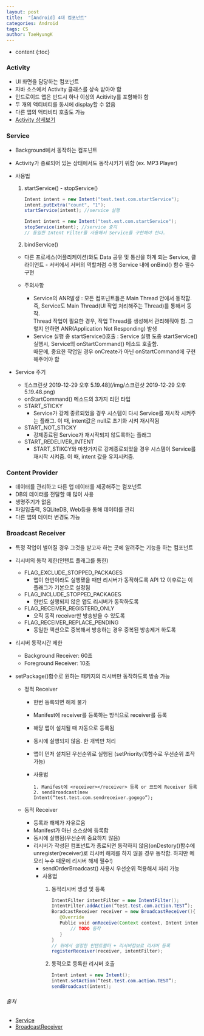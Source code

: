 ```yaml
---
layout: post
title:  "[Android] 4대 컴포넌트"
categories: Android
tags: CS
author: TaeHyungK
---
```


* content
{:toc}

### Activity

 - UI 화면을 담당하는 컴포넌트
 - 자바 소스에서 Activity 클래스를 상속 받아야 함
 - 안드로이드 앱은 반드시 하나 이상의 Acitivity를 포함해야 함
 - 두 개의 액티비티를 동시에 display할 수 없음
 - 다른 앱의 액티비티 호출도 가능
 - [Activity 상세보기](https://taehyungk.github.io/2019/12/07/android-activity/)

### Service

 - Background에서 동작하는 컴포넌트
 - Activity가 종료되어 있는 상태에서도 동작시키기 위함 (ex. MP3 Player)
 - 사용법
    1. startService() - stopService()
    
       ```java
       Intent intent = new Intent("test.test.com.startService");
       intent.putExtra("count", "1");
       startService(intent); //service 실행
       
       Intent intent = new Intent("test.est.com.startService");
       stopService(intent); //service 중지
       // 동일한 Intent Filter를 사용해서 Service를 구현해야 한다.
       ```
   
    2. bindService()
      - 다른 프로세스(어플리케이션)와도 Data 공유 및 통신을 하게 되는 Service, 클라이언트 - 서버에서 서버의 역할처럼 수행 
      Service 내에 onBind() 함수 필수 구현
    
    - 주의사항
      -  Service의 ANR발생 : 모든 컴포넌트들은 Main Thread 안에서 동작함. 즉, Service도 Main Thread(UI 작업 처리해주는 Thread)를 통해서 동작. <br>Thread 작업이 필요한 경우, 작업 Thread를 생성해서 관리해줘야 함. 그렇지 안하면 ANR(Application Not Responding) 발생
      - Service 실행 중 startService()호출 : Service 실행 도중 startService() 실행시, Service의 onStartCommand() 메소드 호출함.
      <br>때문에, 중요한 작업일 경우 onCreate가 아닌 onStartCommand에 구현해주어야 함

- Service 주기
  - ![스크린샷 2019-12-29 오후 5.19.48](/img/스크린샷 2019-12-29 오후 5.19.48.png)
  -  onStartCommand() 메소드의 3가지 리턴 타입
    - START_STICKY
      - Service가 강제 종료되었을 경우 시스템이 다시 Service를 재시작 시켜주는 플래그. 이 때, intent값은 null로 초기화 시켜 재시작됨
    - START_NOT_STICKY
      - 강제종료된 Service가 재시작되지 않도록하는 플래그
    - START_REDELIVER_INTENT
      - START_STIKCY와 마찬가지로 강제종료되었을 경우 시스템이 Service를 재시작 시켜줌. 이 때, intent 값을 유지시켜줌.

### Content Provider

 - 데이터를 관리하고 다른 앱 데이터를 제공해주는 컴포넌트
 - DB의 데이터를 전달할 때 많이 사용
 - 생명주기가 없음
 - 파일입출력, SQLiteDB, Web등을 통해 데이터를 관리
 - 다른 앱의 데이터 변경도 가능

### Broadcast Receiver

 - 특정 작업이 벌어질 경우 그것을 받고자 하는 곳에 알려주는 기능을 하는 컴포넌트

 - 리시버의 동작 제한(인텐트 플래그를 통한)
   - FLAG_EXCLUDE_STOPPED_PACKAGES
     - 앱이 한번이라도 실행됐을 때만 리시버가 동작하도록 API 12 이후로는 이 플래그가 기본으로 설정됨
   - FLAG_INCLUDE_STOPPED_PACKAGES
     - 한번도 실행되지 않은 앱도 리시버가 동작하도록
   - FLAG_RECEIVER_REGISTERD_ONLY
     - 오직 동적 receiver만 방송받을 수 있도록
   - FLAG_RECEIVER_REPLACE_PENDING
     - 동일한 액션으로 중복해서 방송하는 경우 중복된 방송제거 하도록
     
 - 리시버 동작시간 제한
   - Background Receiver: 60초
   - Foreground Receiver: 10초
   
 - setPackage()함수로 원하는 패키지의 리시버만 동작하도록 방송 가능
   - 정적 Receiver
     - 한번 등록되면 해제 불가
     - Manifest에 receiver를 등록하는 방식으로 receiver를 등록
     - 해당 앱이 설치될 때 자동으로 등록됨
     - 동시에 실행되지 않음. 한 개씩만 처리
     - 앱이 먼저 설치된 우선순위로 실행됨 (setPriority(1)함수로 우선순위 조작 가능)
     - 사용법
     
         ~~~
         1. Manifest에 <receiver></receiver> 등록 or 코드에 Receiver 등록
         2. sendBroadcast(new Intent(“test.test.com.sendreceiver.gogogo”);
         ~~~
	 
   - 동적 Receiver
     - 등록과 해제가 자유로움
     - Manifest가 아닌 소스상에 등록함
     - 동시에 실행됨(우선순위 중요하지 않음)
     - 리시버가 작성된 컴포넌트가 종료되면 동작하지 않음(onDestory()함수에 unregister(receiver)로 리시버 해제를 하지 않을 경우 동작함. 하지만 메모리 누수 때문에 리시버 해제 필수!)
       - sendOrderBroadcast() 사용시 우선순위 적용해서 처리 가능
       - 사용법
           1. 동적리시버 생성 및 등록
           
               ```java
              IntentFilter intentFilter = new IntentFilter();
              IntentFilter.addAction(“test.test.com.action.TEST”);
              BoradcastReceiver receiver = new BroadcastReceiver(){
                  @Override
                  Public void onReceive(Context context, Intent intent){
                      // TODO 동작
                  }
              }
              // 위에서 설정한 인텐트필터 + 리시버정보로 리시버 등록
              registerReceiver(receiver, intentFilter);
              ```
              
           2. 동적으로 등록한 리시버 호출
           
                ```java
                Intent intent = new Intent();
                intent.setAction(“test.test.com.action.TEST”);
                sendBroadcast(intent);
                ```

###### 출처
- [Service](http://arabiannight.tistory.com/entry/%EC%95%88%EB%93%9C%EB%A1%9C%EC%9D%B4%EB%93%9CAndroid-Service-%EC%82%AC%EC%9A%A9%EB%B2%95)
- [BroadcastReceiver](http://thereclub.tistory.com/15)